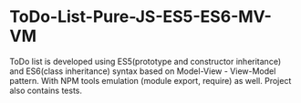 # ToDo-List-Pure-JS-ES5-ES6-MV-VM
ToDo list is developed using ES5(prototype and constructor inheritance) and ES6(class inheritance) syntax based on Model-View - View-Model pattern. With NPM tools emulation (module export, require) as well.
Project also contains tests.
